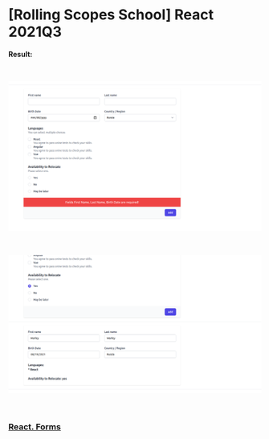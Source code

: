 # [Rolling Scopes School] React 2021Q3

**Result:**

<br/>

![Application](/img/task02-pic01.png?raw=true)

<br/>

![Application](/img/task02-pic02.png?raw=true)

<br/>

### [React. Forms](https://github.com/rolling-scopes-school/tasks/blob/master/tasks/react/react-forms.md)
